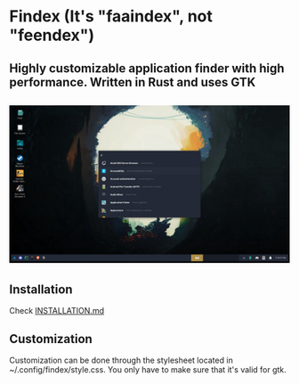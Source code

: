 # Findex (It's "faaindex", not "feendex")
Highly customizable application finder with high performance. Written in Rust and uses GTK
------
![Screenshot](Screenshot_20211106_111608.png)
------

## Installation
Check [INSTALLATION.md](./INSTALLATION.md)

## Customization
Customization can be done through the stylesheet located in ~/.config/findex/style.css.
You only have to make sure that it's valid for gtk.
